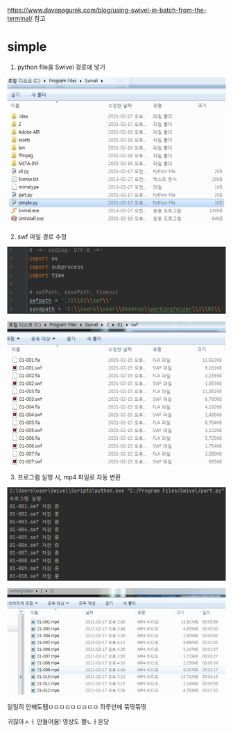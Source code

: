 https://www.davepagurek.com/blog/using-swivel-in-batch-from-the-terminal/ 참고



# simple
1. python file을 Swivel 경로에 넣기

![2](./img/2.png)

2. swf 파일 경로 수정

![2-1](./img/2-1.JPG)

![3](./img/3.png)

3. 프로그램 실행 시, mp4 파일로 자동 변환

![4](./img/4.JPG)

![4-1](./img/4-1.JPG)



일일히 안해도됌ㅁㅁㅁㅁㅁㅁㅁㅁㅁ 하루만에 뚞딲뚞딲

귀찮아ㅅㅓ 만들어봄! 영상도 짤ㄴㅏ온당
